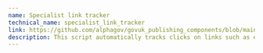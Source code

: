```yaml
---
name: Specialist link tracker
technical_name: specialist_link_tracker
link: https://github.com/alphagov/govuk_publishing_components/blob/main/docs/analytics-ga4/ga4-specialist-link-tracker.md
description: This script automatically tracks clicks on links such as external links, download links, and mailto links.
---
```


